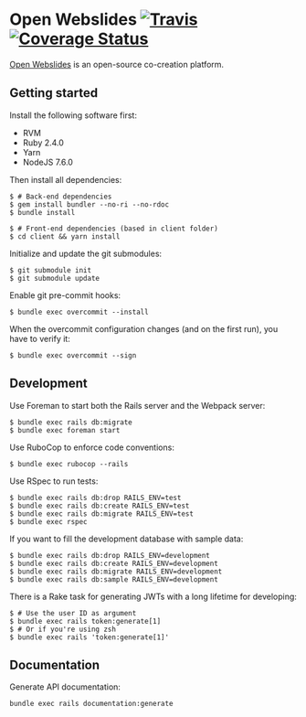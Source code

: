 # Open Webslides [![Travis](https://travis-ci.org/OpenWebslides/OpenWebslides.svg?branch=master)](https://travis-ci.org/OpenWebslides/OpenWebslides) [![Coverage Status](https://coveralls.io/repos/github/OpenWebslides/OpenWebslides/badge.svg)](https://coveralls.io/github/OpenWebslides/OpenWebslides)

[Open Webslides](https://openwebslides.github.io) is an open-source co-creation platform.

## Getting started

Install the following software first:

- RVM
- Ruby 2.4.0
- Yarn
- NodeJS 7.6.0

Then install all dependencies:

```
$ # Back-end dependencies
$ gem install bundler --no-ri --no-rdoc
$ bundle install

$ # Front-end dependencies (based in client folder)
$ cd client && yarn install
```

Initialize and update the git submodules:

```
$ git submodule init
$ git submodule update
```

Enable git pre-commit hooks:

```
$ bundle exec overcommit --install
```

When the overcommit configuration changes (and on the first run), you have to verify it:

```
$ bundle exec overcommit --sign
```

## Development

Use Foreman to start both the Rails server and the Webpack server:

```
$ bundle exec rails db:migrate
$ bundle exec foreman start
```

Use RuboCop to enforce code conventions:

```
$ bundle exec rubocop --rails
```

Use RSpec to run tests:

```
$ bundle exec rails db:drop RAILS_ENV=test
$ bundle exec rails db:create RAILS_ENV=test
$ bundle exec rails db:migrate RAILS_ENV=test
$ bundle exec rspec
```

If you want to fill the development database with sample data:

```
$ bundle exec rails db:drop RAILS_ENV=development
$ bundle exec rails db:create RAILS_ENV=development
$ bundle exec rails db:migrate RAILS_ENV=development
$ bundle exec rails db:sample RAILS_ENV=development
```

There is a Rake task for generating JWTs with a long lifetime for developing:

```
$ # Use the user ID as argument
$ bundle exec rails token:generate[1]
$ # Or if you're using zsh
$ bundle exec rails 'token:generate[1]'
```

## Documentation

Generate API documentation:

```
bundle exec rails documentation:generate
```
